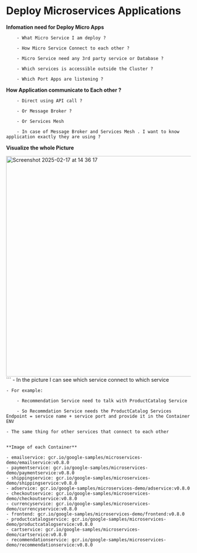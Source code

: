 # Deploy Microservices Applications 

**Infomation need for Deploy Micro Apps**
```
    - What Micro Service I am deploy ?
    
    - How Micro Service Connect to each other ?
    
    - Micro Service need any 3rd party service or Database ?
    
    - Which services is accessible outside the Cluster ?

    - Which Port Apps are listening ? 
```

**How Application communicate to Each other ?**
```
    - Direct using API call ?

    - Or Message Broker ?

    - Or Services Mesh

    - In case of Message Broker and Services Mesh . I want to know application exactly they are using ? 
```

**Visualize the whole Picture**

<img width="600" alt="Screenshot 2025-02-17 at 14 36 17" src="https://github.com/user-attachments/assets/672c5bd8-d481-4bde-aa8b-65fe41943d8d" />
```
    - In the picture I can see which service connect to which service

    - For example:

        - Recommendation Service need to talk with ProductCatalog Service

        - So Recommdation Service needs the ProductCatalog Services Endpoint = service name + service port and provide it in the Container ENV 

    - The same thing for other services that connect to each other 
```

**Image of each Container**
```
    - emailservice: gcr.io/google-samples/microservices-demo/emailservice:v0.8.0
    - paymentservice: gcr.io/google-samples/microservices-demo/paymentservice:v0.8.0
    - shippingservice: gcr.io/google-samples/microservices-demo/shippingservice:v0.8.0
    - adservice: gcr.io/google-samples/microservices-demo/adservice:v0.8.0
    - checkoutservice: gcr.io/google-samples/microservices-demo/checkoutservice:v0.8.0
    - currencyservice: gcr.io/google-samples/microservices-demo/currencyservice:v0.8.0
    - frontend: gcr.io/google-samples/microservices-demo/frontend:v0.8.0
    - productcatalogservice: gcr.io/google-samples/microservices-demo/productcatalogservice:v0.8.0
    - cartservice: gcr.io/google-samples/microservices-demo/cartservice:v0.8.0
    - recommendationservice: gcr.io/google-samples/microservices-demo/recommendationservice:v0.8.0
```




















